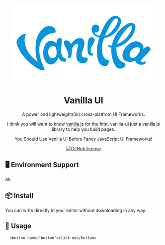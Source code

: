<p align="center">
  <a href="https://developer.mozilla.org/en-US/docs/Web/HTML/Element">
    <img width="450" src="./vanilla-ui.png">
  </a>
</p>

<h1 align="center">Vanilla UI</h1>

<div align="center">

A power and lightweight(0k) cross-platfrom UI Frameworks.

I think you will want to know [vanilla.js](https://stackoverflow.com/questions/20435653/what-is-vanillajs) for the first, vanilla-ui just a vanilla.js library to help you build pages.

You Should Use Vanilla UI Before Fancy JavaScript UI Frameworks!

[![GitHub license](https://img.shields.io/badge/license-MIT-blue.svg)](https://github.com/Adashuai5/vanilla-ui/blob/master/LICENSE) 

</div>

## 🖥 Environment Support

All.

## 📦 Install

You can write directly in your editor without downloading in any way.

## 🔨 Usage

```
  <button name="button">click me</button>
```
